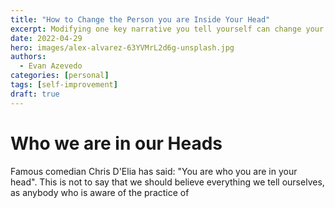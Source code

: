 ```yaml
---
title: "How to Change the Person you are Inside Your Head"
excerpt: Modifying one key narrative you tell yourself can change your life.
date: 2022-04-29
hero: images/alex-alvarez-63YVMrL2d6g-unsplash.jpg
authors:
  - Evan Azevedo
categories: [personal]
tags: [self-improvement]
draft: true
---
```


# Who we are in our Heads
Famous comedian Chris D'Elia has said: "You are who you are in your head". This is not to say that we should believe everything we tell ourselves, as anybody who is aware of the practice of 